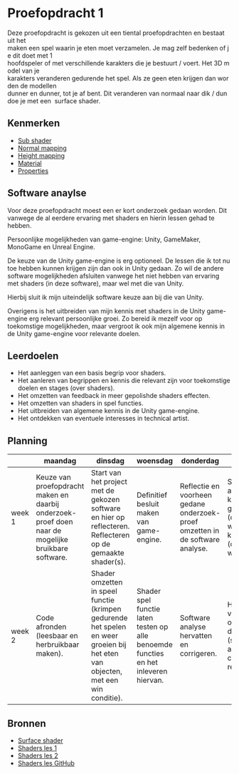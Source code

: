 # Proefopdracht 1

Deze proefopdracht is gekozen uit een tiental proefopdrachten en bestaat uit het maken een spel waarin je eten moet verzamelen. Je mag zelf bedenken of je dit doet met 1  hoofdspeler of met verschillende karakters die je bestuurt / voert. Het 3D model van je  karakters veranderen gedurende het spel. Als ze geen eten krijgen dan worden de modellen  dunner en dunner, tot je af bent. Dit veranderen van normaal naar dik / dun doe je met een  surface shader.

## Kenmerken

- [Sub shader](https://docs.unity3d.com/Manual/SL-SubShader.html)
- [Normal mapping](https://en.wikipedia.org/wiki/Normal_mapping)
- [Height mapping](https://en.wikipedia.org/wiki/Heightmap)
- [Material](https://docs.unity3d.com/ScriptReference/Material.html)
- [Properties](https://unity3d.com/learn/tutorials/topics/scripting/properties)

## Software anaylse

Voor deze proefopdracht moest een er kort onderzoek gedaan worden.
Dit vanwege de al eerdere ervaring met shaders en hierin lessen gehad te hebben.

Persoonlijke mogelijkheden van game-engine: Unity, GameMaker, MonoGame en Unreal Engine.

De keuze van de Unity game-engine is erg optioneel. De lessen die ik tot nu toe hebben kunnen krijgen zijn dan ook in Unity gedaan.
Zo wil de andere software mogelijkheden afsluiten vanwege het niet hebben van ervaring met shaders (in deze software), maar wel met die van Unity.

Hierbij sluit ik mijn uiteindelijk software keuze aan bij die van Unity.

Overigens is het uitbreiden van mijn kennis met shaders in de Unity game-engine erg relevant persoonlijke groei. Zo bereid ik mezelf voor op toekomstige mogelijkheden, maar
vergroot ik ook mijn algemene kennis in de Unity game-engine voor relevante doelen.

## Leerdoelen

- Het aanleggen van een basis begrip voor shaders.
- Het aanleren van begrippen en kennis die relevant zijn voor toekomstige doelen en stages (over shaders).
- Het omzetten van feedback in meer gepolishde shaders effecten.
- Het omzetten van shaders in spel functies.
- Het uitbreiden van algemene kennis in de Unity game-engine.
- Het ontdekken van eventuele interesses in technical artist.

## Planning

| | maandag | dinsdag | woensdag | donderdag | vrijdag |
| --- | --- | --- | --- | --- | --- |
|week 1 | Keuze van proefopdracht maken en daarbij onderzoek-proef doen naar de mogelijke bruikbare software. | Start van het project met de gekozen software en hier op reflecteren. Reflecteren op de gemaakte shader(s). | Definitief besluit maken van game-engine. | Reflectie en voorheen gedane onderzoek-proef omzetten in de software analyse. | Shader afronden (het kunnen groeien (dikker worden) en krimpen (dunner worden)).
|week 2 | Code afronden (leesbaar en herbruikbaar maken). | Shader omzetten in speel functie (krimpen gedurende het spelen en weer groeien bij het eten van objecten, met een win conditie). | Shader spel functie laten testen op alle benoemde functies en het inleveren hiervan.| Software analyse hervatten en corrigeren. | Het inleveren van de overige documentatie (software analyse, code en reflectie). |

## Bronnen

- [Surface shader](https://docs.unity3d.com/Manual/SL-SurfaceShaders.html)
- [Shaders les 1](http://staging.srcreview.com/#!/presentations/5bd9b45df169c64261805271)
- [Shaders les 2](http://staging.srcreview.com/#!/presentations/5be537a806df03062a7ee641)
- [Shaders les GitHub](https://github.com/BerendWeij/2018_gd3_shaders)
